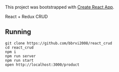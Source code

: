 This project was bootstrapped with [Create React App](https://github.com/facebookincubator/create-react-app).

React + Redux CRUD

## Running

```
git clone https://github.com/bbrvi2008/react_crud
cd react_crud
npm i
npm run server
npm run start
open http://localhost:3000/product
```